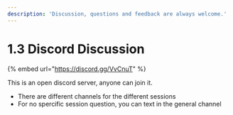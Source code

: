 ```yaml
---
description: 'Discussion, questions and feedback are always welcome.'
---
```


# 1.3 Discord Discussion

{% embed url="https://discord.gg/VvCnuT" %}

This is an open discord server, anyone can join it.



* There are different channels for the different sessions
* For no spercific session question, you can text in the general channel

